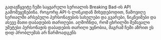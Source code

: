 გადავწყვიტე ჩემი საყვარელი სერიალის Breaking Bad-ის API გამომეყენებინა. როგორც API-ს ლინკიდან მიხვდებოდით, წამოვიღე სერიალში არსებული პერსონაჟების სახელები და გვარები, ნიკნეიმები და ასევე მათი დაბადების თარიღები. აღმოჩნდა, რომ ცხრილში შემავალი უმეტესი პერსონაჟის დაბადების თარიღი უცნობია, მაგრამ ჩემი აზრით ეს დიდ პრობლემას არ წარმოადგენს
